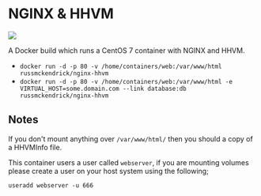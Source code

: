 NGINX & HHVM
=============

[![](https://badge.imagelayers.io/russmckendrick/nginx-hhvm:latest.svg)](https://imagelayers.io/?images=russmckendrick/nginx-hhvm:latest 'Get your own badge on imagelayers.io')

A Docker build which runs a CentOS 7 container with NGINX and HHVM.

- `docker run -d -p 80 -v /home/containers/web:/var/www/html russmckendrick/nginx-hhvm`
- `docker run -d -p 80 -v /home/containers/web:/var/www/html -e VIRTUAL_HOST=some.domain.com --link database:db russmckendrick/nginx-hhvm`

## Notes

If you don't mount anything over `/var/www/html/` then you should a copy of a HHVMInfo file.

This container users a user called `webserver`, if you are mounting volumes please create a user on your host system using the following;

```
useradd webserver -u 666
```